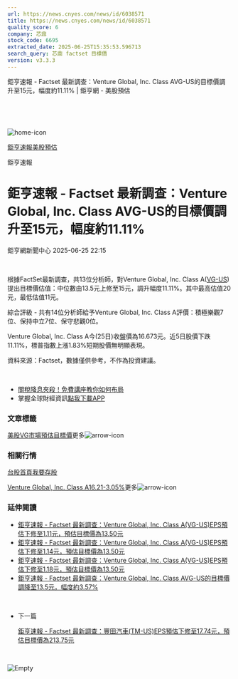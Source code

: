 ```yaml
---
url: https://news.cnyes.com/news/id/6038571
title: https://news.cnyes.com/news/id/6038571
quality_score: 6
company: 芯鼎
stock_code: 6695
extracted_date: 2025-06-25T15:35:53.596713
search_query: 芯鼎 factset 目標價
version: v3.3.3
---
```


鉅亨速報 - Factset 最新調查：Venture Global, Inc. Class AVG-US的目標價調升至15元，幅度約11.11% | 鉅亨網 - 美股預估

‌

‌

![home-icon](/assets/icons/breadCrumb/symbol-icon-home.svg)

[鉅亨速報](/news/cat/anue_live)[美股預估](/news/cat/us_forecast)

鉅亨速報

# 鉅亨速報 - Factset 最新調查：Venture Global, Inc. Class AVG-US的目標價調升至15元，幅度約11.11%

鉅亨網新聞中心 2025-06-25 22:15

‌

根據FactSet最新調查，共13位分析師，對Venture Global, Inc. Class A([VG-US](https://invest.cnyes.com/usstock/detail/VG))提出目標價估值：中位數由13.5元上修至15元，調升幅度11.11%。其中最高估值20元，最低估值11元。

綜合評級 - 共有14位分析師給予Venture Global, Inc. Class A評價：積極樂觀7位、保持中立7位、保守悲觀0位。

Venture Global, Inc. Class A今(25日)收盤價為16.673元。近5日股價下跌11.11%，標普指數上漲1.83%短期股價無明顯表現。

資料來源：Factset，數據僅供參考，不作為投資建議。

‌

* [關稅降息夾殺！免費講座教你如何布局](https://events.cnyes.com/rsc2025H2-35584?utm_source=anue&utm_medium=usstocks_end)
* 掌握全球財經資訊[點我下載APP](http://www.cnyes.com/app/?utm_source=mweb&utm_medium=HamMenuBanner&utm_campaign=fixed&utm_content=entr)

### 文章標籤

[美股](https://news.cnyes.com/tag/美股 "美股")[VG](https://news.cnyes.com/tag/VG "VG")[市場預估](https://news.cnyes.com/tag/市場預估 "市場預估")[目標價](https://news.cnyes.com/tag/目標價 "目標價")更多![arrow-icon](/assets/icons/arrows/arrow-down.svg)

### 相關行情

[台股首頁](https://www.cnyes.com/twstock)[我要存股](https://supr.link/8OHaU)

[Venture Global, Inc. Class A16.21-3.05%](https://invest.cnyes.com/usstock/detail/VG)更多![arrow-icon](/assets/icons/arrows/arrow-down.svg)

### 延伸閱讀

* [鉅亨速報 - Factset 最新調查：Venture Global, Inc. Class A(VG-US)EPS預估下修至1.11元，預估目標價為13.50元](/news/id/5994388)
* [鉅亨速報 - Factset 最新調查：Venture Global, Inc. Class A(VG-US)EPS預估下修至1.14元，預估目標價為13.50元](/news/id/5979983)
* [鉅亨速報 - Factset 最新調查：Venture Global, Inc. Class A(VG-US)EPS預估下修至1.18元，預估目標價為13.50元](/news/id/5961474)
* [鉅亨速報 - Factset 最新調查：Venture Global, Inc. Class AVG-US的目標價調降至13.5元，幅度約3.57%](/news/id/5955108)

‌

* 下一篇

  [鉅亨速報 - Factset 最新調查：豐田汽車(TM-US)EPS預估下修至17.74元，預估目標價為213.75元](/news/id/6038479)

‌

![Empty](/assets/icons/skeleton/empty-image.svg)

‌